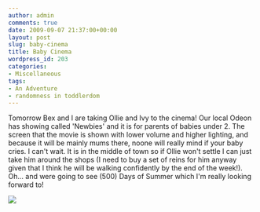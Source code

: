 ```yaml
---
author: admin
comments: true
date: 2009-09-07 21:37:00+00:00
layout: post
slug: baby-cinema
title: Baby Cinema
wordpress_id: 203
categories:
- Miscellaneous
tags:
- An Adventure
- randomness in toddlerdom
---
```


Tomorrow Bex and I are taking Ollie and Ivy to the cinema!  Our local Odeon has showing called 'Newbies' and it is for parents of babies under 2.  The screen that the movie is shown with lower volume and higher lighting, and because it will be mainly mums there, noone will really mind if your baby cries.  I can't wait.  It is in the middle of town so if Ollie won't settle I can just take him around the shops (I need to buy a set of reins for him anyway given that I think he will be walking confidently by the end of the week!).  Oh... and were going to see (500) Days of Summer which I'm really looking forward to!

![](https://blogger.googleusercontent.com/tracker/251139911615938991-8996485002206079893?l=www.outmumbered.com)
